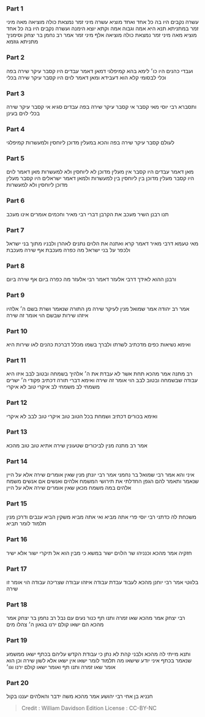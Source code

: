 
### Part 1
עשרה נקבים היו בה כל אחד ואחד מוציא עשרה מיני זמר נמצאת כולה מוציאה מאה מיני זמר במתניתא תנא היא אמה וגבוה אמה וקתא יוצא הימנה ועשרה נקבים היו בה כל אחד מוציא מאה מיני זמר נמצאת כולה מוציאה אלף מיני זמר אמר רב נחמן בר יצחק וסימניך מתניתא גוזמא

### Part 2
ועבדי כהנים היו כו׳ לימא בהא קמיפלגי דמאן דאמר עבדים היו קסבר עיקר שירה בפה וכלי לבסומי קלא הוא דעבידא ומאן דאמר לוים היו קסבר עיקר שירה בכלי

### Part 3
ותסברא רבי יוסי מאי קסבר אי קסבר עיקר שירה בפה עבדים סגיא אי קסבר עיקר שירה בכלי לוים בעינן

### Part 4
לעולם קסבר עיקר שירה בפה והכא במעלין מדוכן ליוחסין ולמעשרות קמיפלגי

### Part 5
מאן דאמר עבדים היו קסבר אין מעלין מדוכן לא ליוחסין ולא למעשרות מאן דאמר לוים היו קסבר מעלין מדוכן בין ליוחסין בין למעשרות ולמאן דאמר ישראלים היו קסבר מעלין מדוכן ליוחסין ולא למעשרות

### Part 6
תנו רבנן השיר מעכב את הקרבן דברי רבי מאיר וחכמים אומרים אינו מעכב

### Part 7
מאי טעמא דרבי מאיר דאמר קרא ואתנה את הלוים נתנים לאהרן ולבניו מתוך בני ישראל ולכפר על בני ישראל מה כפרה מעכבת אף שירה מעכבת

### Part 8
ורבנן ההוא לאידך דרבי אלעזר דאמר רבי אלעזר מה כפרה ביום אף שירה ביום

### Part 9
אמר רב יהודה אמר שמואל מנין לעיקר שירה מן התורה שנאמר ושרת בשם ה׳ אלהיו איזהו שירות שבשם הוי אומר זה שירה

### Part 10
ואימא נשיאות כפים מדכתיב לשרתו ולברך בשמו מכלל דברכת כהנים לאו שירות היא

### Part 11
רב מתנה אמר מהכא תחת אשר לא עבדת את ה׳ אלהיך בשמחה ובטוב לבב איזו היא עבודה שבשמחה ובטוב לבב הוי אומר זה שירה ואימא דברי תורה דכתיב פקודי ה׳ ישרים משמחי לב משמחי לב איקרי טוב לא איקרי

### Part 12
ואימא בכורים דכתיב ושמחת בכל הטוב טוב איקרי טוב לבב לא איקרי

### Part 13
אמר רב מתנה מנין לביכורים שטעונין שירה אתיא טוב טוב מהכא

### Part 14
איני והא אמר רבי שמואל בר נחמני אמר רבי יונתן מנין שאין אומרים שירה אלא על היין שנאמר ותאמר להם הגפן החדלתי את תירושי המשמח אלהים ואנשים אם אנשים משמח אלהים במה משמח מכאן שאין אומרים שירה אלא על היין

### Part 15
משכחת לה כדתני רבי יוסי פרי אתה מביא ואי אתה מביא משקין הביא ענבים ודרכן מנין תלמוד לומר תביא

### Part 16
חזקיה אמר מהכא וכנניהו שר הלוים ישור במשא כי מבין הוא אל תיקרי ישור אלא ישיר

### Part 17
בלווטי אמר רבי יוחנן מהכא לעבוד עבדת עבודה איזהו עבודה שצריכה עבודה הוי אומר זו שירה

### Part 18
רבי יצחק אמר מהכא שאו זמרה ותנו תף כנור נעים עם נבל רב נחמן בר יצחק אמר מהכא הם ישאו קולם ירנו בגאון ה׳ צהלו מים

### Part 19
ותנא מייתי לה מהכא ולבני קהת לא נתן כי עבודת הקדש עליהם בכתף ישאו ממשמע שנאמר בכתף איני יודע שישאו מה תלמוד לומר ישאו אין ישאו אלא לשון שירה וכן הוא אומר שאו זמרה ותנו תף ואומר ישאו קולם ירנו וגו׳

### Part 20
חנניא בן אחי רבי יהושע אמר מהכא משה ידבר והאלהים יעננו בקול

>Credit : William Davidson Edition
>License : CC-BY-NC